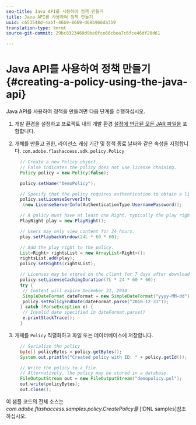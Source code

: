 ```yaml
---
seo-title: Java API를 사용하여 정책 만들기
title: Java API를 사용하여 정책 만들기
uuid: c653548d-4abf-46b9-8669-d68b966da359
translation-type: tm+mt
source-git-commit: 29bc8323460d9be0fce66cbea7c6fce46df20d61

---
```



# Java API를 사용하여 정책 만들기 {#creating-a-policy-using-the-java-api}

Java API를 사용하여 정책을 만들려면 다음 단계를 수행하십시오.

1. 개발 환경을 설정하고 프로젝트 내의 개발 환경 [설정에 언급된 모든 JAR 파일을](../../aaxs-protecting-content/content-setting-up-the-sdk/content-setting-up-the-dev-env.md) 포함합니다.
1. 개체를 만들고 권한, 라이선스 캐싱 기간 및 정책 종료 날짜와 같은 속성을 지정합니다. `com.adobe.flashaccess.sdk.policy.Policy`

   ```java
     // Create a new Policy object.  
     // False indicates the policy does not use license chaining.  
     Policy policy = new Policy(false);  
   
     policy.setName("DemoPolicy");  
   
     // Specify that the policy requires authentication to obtain a license.  
     policy.setLicenseServerInfo  
      (new LicenseServerInfo(AuthenticationType.UsernamePassword));  
   
     // A policy must have at least one Right, typically the play right  
     PlayRight play = new PlayRight();  
   
     // Users may only view content for 24 hours.  
     play.setPlaybackWindow(24L * 60 * 60);  
   
     // Add the play right to the policy.  
     List<Right> rightsList = new ArrayList<Right>();  
     rightsList.add(play);  
     policy.setRights(rightsList);  
   
     // Licenses may be stored on the client for 7 days after downloading  
     policy.setLicenseCachingDuration(7L * 24 * 60 * 60);  
     try {  
      // Content will expire December 31, 2010  
      SimpleDateFormat dateFormat = new SimpleDateFormat("yyyy-MM-dd");  
      policy.setPolicyEndDate(dateFormat.parse("2010-12-31"));  
     } catch (ParseException e) {  
      // Invalid date specified in dateFormat.parse()  
      e.printStackTrace();  
     }
   ```

1. 개체를 `Policy` 직렬화하고 파일 또는 데이터베이스에 저장합니다.

   ```java
     // Serialize the policy  
     byte[] policyBytes = policy.getBytes();  
     System.out.println("Created policy with ID: " + policy.getId());  
   
     // Write the policy to a file.   
     // Alternatively, the policy may be stored in a database.  
     FileOutputStream out = new FileOutputStream("demopolicy.pol");  
     out.write(policyBytes);  
     out.close();
   ```

이 샘플 코드의 전체 소스는 *com.adobe.flashaccess.samples.policy.CreatePolicy를* [!DNL samples]참조하십시오.
